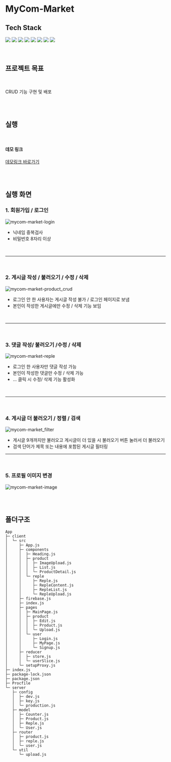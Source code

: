 # MyCom-Market

## Tech Stack

<div>
    <img src="https://img.shields.io/badge/React-61DAFB?style=for-the-badge&logo=react&logoColor=white">
    <img src="https://img.shields.io/badge/JavaScript-F7DF1E?style=for-the-badge&logo=javascript&logoColor=white">
    <img src="https://img.shields.io/badge/redux-764ABC?style=for-the-badge&logo=redux&logoColor=white">
    <img src="https://img.shields.io/badge/MongoDB-47A248?style=for-the-badge&logo=mongodb&logoColor=white">
    <img src="https://img.shields.io/badge/express-000000?style=for-the-badge&logo=express&logoColor=white">
    <img src="https://img.shields.io/badge/node.js-339933?style=for-the-badge&logo=node.js&logoColor=white">
    <img src="https://img.shields.io/badge/firebase-FFCA28?style=for-the-badge&logo=firebase&logoColor=white">
    <img src="https://img.shields.io/badge/styled components-DB7093?style=for-the-badge&logo=styled-components&logoColor=white">
</div>

<br/>
<br/>

## 프로젝트 목표

<br/>

CRUD 기능 구현 및 배포

<br/>
<br/>

## 실행

<br/>

#### 데모 링크

[데모링크 바로가기](https://mycom-market.herokuapp.com/)

<br/>
<br/>

## 실행 화면

### 1. 회원가입 / 로그인

![mycom-market-login](https://user-images.githubusercontent.com/73879034/193766804-bdd51988-2bdd-4764-9843-ad04589a6af4.gif)

- 닉네임 중복검사
- 비밀번호 8자리 이상

<br/>

---

<br/>

### 2. 게시글 작성 / 불러오기 / 수정 / 삭제

![mycom-market-product_crud](https://user-images.githubusercontent.com/73879034/193766974-fd43a03c-07d2-4fbc-989e-ca81a415e7bc.gif)

- 로그인 안 한 사용자는 게시글 작성 불가 / 로그인 페이지로 보냄
- 본인이 작성한 게시글에만 수정 / 삭제 기능 보임

<br/>

---

<br/>

### 3. 댓글 작성/ 불러오기 /수정 / 삭제

![mycom-market-reple](https://user-images.githubusercontent.com/73879034/193769418-8228af94-7097-45f7-b0da-d5c146cd7c6d.gif)

- 로그인 한 사용자만 댓글 작성 가능
- 본인이 작성한 댓글만 수정 / 삭제 가능
- ... 클릭 시 수정/ 삭제 기능 활성화

<br/>

---

<br/>

### 4. 게시글 더 불러오기 / 정렬 / 검색

![mycom-market_filter](https://user-images.githubusercontent.com/73879034/193770230-01f695fc-f29a-4bbb-a37a-6dcb506ab343.gif)

- 게시글 9개까지만 불러오고 게시글이 더 있을 시 불러오기 버튼 눌러서 더 불러오기
- 검색 단어가 제목 또는 내용에 포함된 게시글 필터링
  <br/>

---

<br/>

### 5. 프로필 이미지 변경

![mycom-market-image](https://user-images.githubusercontent.com/73879034/193768500-02274f7b-f1af-4748-b2cb-9ee0ab0bb117.gif)

<br/>
<br/>

## 폴더구조

```
App
├─ client
│  └─ src
│     ├─ App.js
│     ├─ components
│     │  ├─ Heading.js
│     │  ├─ product
│     │  │  ├─ ImageUpload.js
│     │  │  ├─ List.js
│     │  │  └─ ProductDetail.js
│     │  └─ reple
│     │     ├─ Reple.js
│     │     ├─ RepleContent.js
│     │     ├─ RepleList.js
│     │     └─ RepleUpload.js
│     ├─ firebase.js
│     ├─ index.js
│     ├─ pages
│     │  ├─ MainPage.js
│     │  ├─ product
│     │  │  ├─ Edit.js
│     │  │  ├─ Product.js
│     │  │  └─ Upload.js
│     │  └─ user
│     │     ├─ Login.js
│     │     ├─ MyPage.js
│     │     └─ Signup.js
│     ├─ reducer
│     │  ├─ store.js
│     │  └─ userSlice.js
│     └─ setupProxy.js
├─ index.js
├─ package-lock.json
├─ package.json
├─ Procfile
└─ server
   ├─ config
   │  ├─ dev.js
   │  ├─ key.js
   │  └─ production.js
   ├─ model
   │  ├─ Counter.js
   │  ├─ Product.js
   │  ├─ Reple.js
   │  └─ User.js
   ├─ router
   │  ├─ product.js
   │  ├─ reple.js
   │  └─ user.js
   └─ util
      └─ upload.js
```
